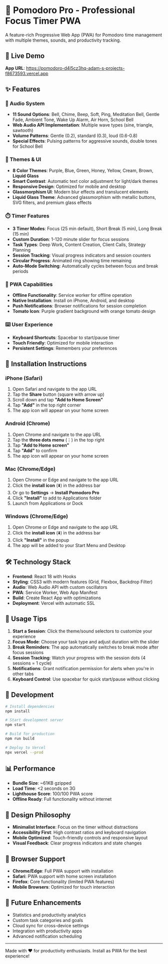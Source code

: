 # 🍅 Pomodoro Pro - Professional Focus Timer PWA

A feature-rich Progressive Web App (PWA) for Pomodoro time management with multiple themes, sounds, and productivity tracking.

## 🚀 Live Demo

**App URL**: https://pomodoro-d4l5cz3hq-adam-s-projects-f8673593.vercel.app

## ✨ Features

### 🎵 Audio System
- **11 Sound Options**: Bell, Chime, Beep, Soft, Ping, Meditation Bell, Gentle Fade, Ambient Tone, Wake Up Alarm, Air Horn, School Bell
- **Web Audio API Implementation**: Multiple wave types (sine, triangle, sawtooth)
- **Volume Patterns**: Gentle (0.2), standard (0.3), loud (0.6-0.8)
- **Special Effects**: Pulsing patterns for aggressive sounds, double tones for School Bell

### 🎨 Themes & UI
- **8 Color Themes**: Purple, Blue, Green, Honey, Yellow, Cream, Brown, **Liquid Glass**
- **Smart Contrast**: Automatic text color adjustment for light/dark themes
- **Responsive Design**: Optimized for mobile and desktop
- **Glassmorphism UI**: Modern blur effects and translucent elements
- **Liquid Glass Theme**: Advanced glassmorphism with metallic buttons, SVG filters, and premium glass effects

### ⏱️ Timer Features
- **3 Timer Modes**: Focus (25 min default), Short Break (5 min), Long Break (15 min)
- **Custom Duration**: 1-120 minute slider for focus sessions
- **Task Types**: Deep Work, Content Creation, Client Calls, Strategy Planning
- **Session Tracking**: Visual progress indicators and session counters
- **Circular Progress**: Animated ring showing time remaining
- **Auto-Mode Switching**: Automatically cycles between focus and break periods

### 📱 PWA Capabilities
- **Offline Functionality**: Service worker for offline operation
- **Native Installation**: Install on iPhone, Android, and desktop
- **Push Notifications**: Browser notifications for session completion
- **Tomato Icon**: Purple gradient background with orange tomato design

### ⌨️ User Experience
- **Keyboard Shortcuts**: Spacebar to start/pause timer
- **Touch Friendly**: Optimized for mobile interaction
- **Persistent Settings**: Remembers your preferences

## 📲 Installation Instructions

### iPhone (Safari)
1. Open Safari and navigate to the app URL
2. Tap the **Share** button (square with arrow up)
3. Scroll down and tap **"Add to Home Screen"**
4. Tap **"Add"** in the top right corner
5. The app icon will appear on your home screen

### Android (Chrome)
1. Open Chrome and navigate to the app URL
2. Tap the **three dots menu** (⋮) in the top right
3. Tap **"Add to Home screen"**
4. Tap **"Add"** to confirm
5. The app icon will appear on your home screen

### Mac (Chrome/Edge)
1. Open Chrome or Edge and navigate to the app URL
2. Click the **install icon** (⬇️) in the address bar
3. Or go to **Settings** → **Install Pomodoro Pro**
4. Click **"Install"** to add to Applications folder
5. Launch from Applications or Dock

### Windows (Chrome/Edge)
1. Open Chrome or Edge and navigate to the app URL
2. Click the **install icon** (⬇️) in the address bar
3. Click **"Install"** in the popup
4. The app will be added to your Start Menu and Desktop

## 🛠️ Technology Stack

- **Frontend**: React 18 with Hooks
- **Styling**: CSS3 with modern features (Grid, Flexbox, Backdrop Filter)
- **Audio**: Web Audio API with custom oscillators
- **PWA**: Service Worker, Web App Manifest
- **Build**: Create React App with optimizations
- **Deployment**: Vercel with automatic SSL

## 🎯 Usage Tips

1. **Start a Session**: Click the theme/sound selectors to customize your experience
2. **Focus Mode**: Choose your task type and adjust duration with the slider
3. **Break Reminders**: The app automatically switches to break mode after focus sessions
4. **Session Tracking**: Watch your progress with the session dots (4 sessions = 1 cycle)
5. **Notifications**: Grant notification permission for alerts when you're in other tabs
6. **Keyboard Control**: Use spacebar for quick start/pause without clicking

## 🔧 Development

```bash
# Install dependencies
npm install

# Start development server
npm start

# Build for production
npm run build

# Deploy to Vercel
npx vercel --prod
```

## 📊 Performance

- **Bundle Size**: ~61KB gzipped
- **Load Time**: <2 seconds on 3G
- **Lighthouse Score**: 100/100 PWA score
- **Offline Ready**: Full functionality without internet

## 🎨 Design Philosophy

- **Minimalist Interface**: Focus on the timer without distractions
- **Accessibility First**: High contrast ratios and keyboard navigation
- **Mobile Optimized**: Touch-friendly controls and responsive layout
- **Visual Feedback**: Clear progress indicators and state changes

## 📱 Browser Support

- **Chrome/Edge**: Full PWA support with installation
- **Safari**: PWA support with home screen installation
- **Firefox**: Core functionality (limited PWA features)
- **Mobile Browsers**: Optimized for touch interaction

## 🚀 Future Enhancements

- Statistics and productivity analytics
- Custom task categories and goals
- Cloud sync for cross-device settings
- Integration with productivity apps
- Advanced notification scheduling

---

Made with ❤️ for productivity enthusiasts. Install as PWA for the best experience!
